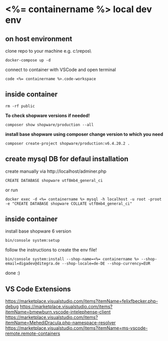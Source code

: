 # <%= containername %> local dev env

## on host environment
clone repo to your machine e.g. c:\repos\

    docker-compose up -d

connect to container with VSCode and open terminal

    code <%= containername %>.code-workspace

## inside container

    rm -rf public

**To check shopware versions if needed!**

    composer show shopware/production --all

**install base shopware using composer change version to which you need**

    composer create-project shopware/production:v6.4.20.2 .

## create mysql DB for defaul installation

create manually via http://localhost/adminer.php
    
    CREATE DATABASE shopware utf8mb4_general_ci

or run

    docker exec -d <%= containername %> mysql -h localhost -u root -proot -e "CREATE DATABASE shopware COLLATE utf8mb4_general_ci"

## inside container
install base shopware 6 version

    bin/console system:setup

follow the instructions to create the env file!

    bin/console system:install --shop-name=<%= containername %> --shop-email=digadev@ditegra.de --shop-locale=de-DE --shop-currency=EUR

done :)

## VS Code Extensions
https://marketplace.visualstudio.com/items?itemName=felixfbecker.php-debug
https://marketplace.visualstudio.com/items?itemName=bmewburn.vscode-intelephense-client
https://marketplace.visualstudio.com/items?itemName=MehediDracula.php-namespace-resolver
https://marketplace.visualstudio.com/items?itemName=ms-vscode-remote.remote-containers